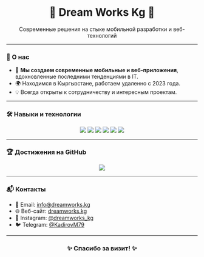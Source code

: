 <h1 align="center">🌟 Dream Works Kg 🌟</h1>
<p align="center">Современные решения на стыке мобильной разработки и веб-технологий</p>

---

### 👋 О нас
- 🚀 **Мы создаем современные мобильные и веб-приложения**, вдохновленные последними тенденциями в IT.
- 🌍 Находимся в Кыргызстане, работаем удаленно с 2023 года.
- 💡 Всегда открыты к сотрудничеству и интересным проектам.

---

### 🛠 Навыки и технологии
<p align="center">
  <img src="https://img.shields.io/badge/Flutter-02569B?style=for-the-badge&logo=flutter&logoColor=white"/>
  <img src="https://img.shields.io/badge/Dart-0175C2?style=for-the-badge&logo=dart&logoColor=white"/>
  <img src="https://img.shields.io/badge/Python-3776AB?style=for-the-badge&logo=python&logoColor=white"/>
  <img src="https://img.shields.io/badge/PostgreSQL-336791?style=for-the-badge&logo=postgresql&logoColor=white"/>
  <img src="https://img.shields.io/badge/GitHub-181717?style=for-the-badge&logo=github&logoColor=white"/>
  <img src="https://img.shields.io/badge/Figma-F24E1E?style=for-the-badge&logo=figma&logoColor=white"/>
</p>

---


### 🏆 Достижения на GitHub
<p align="center">
  <img src="https://github-profile-trophy.vercel.app/?username=Dream-Works-kg&theme=radical&margin-w=15"/>
</p>

---

### 📬 Контакты
- 📧 Email: info@dreamworks.kg
- 🌐 Веб-сайт: [dreamworks.kg](https://dreamworks.kg)
- 📱 Instagram: [@dreamworks_kg](https://instagram.com/dreamworks_kg)
- 🐦 Telegram: [@KadirovM79](https://t.me/KadirovM79)

---

<h3 align="center">✨ Спасибо за визит! ✨</h3>
